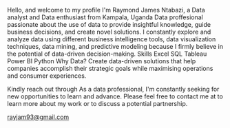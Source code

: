 Hello, and welcome to my profile
I'm Raymond James Ntabazi, a Data analyst and Data enthusiast from Kampala, Uganda
Data proffesional passionate about the use of data to provide insightful knowledge, guide business decisions, and create novel solutions.
I constantly explore and analyze data using different business intelligence tools, data visualization techniques, data mining, and predictive modeling because I firmly believe in the potential of data-driven decision-making.
 Skills
Excel
SQL
Tableau
Power BI
Python
 Why Data?
Create data-driven solutions that help companies accomplish their strategic goals while maximising operations and consumer experiences.

 Kindly reach out through
As a data professional, I'm constantly seeking for new opportunities to learn and advance. Please feel free to contact me at to learn more about my work or to discuss a potential partnership.

rayjam93@gmail.com

